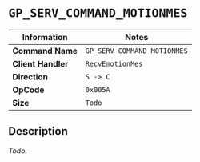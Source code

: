 # `GP_SERV_COMMAND_MOTIONMES`

| Information               | Notes |
|---                        |---    |
| **Command Name**          | `GP_SERV_COMMAND_MOTIONMES` |
| **Client Handler**        | `RecvEmotionMes` |
| **Direction**             | `S -> C` |
| **OpCode**                | `0x005A` |
| **Size**                  | `Todo` |

## Description

_Todo._
